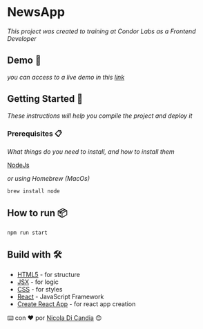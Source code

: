 # NewsApp

_This project was created to training at Condor Labs as a Frontend Developer_


## Demo 👀

_you can access to a live demo in this [link](https://react-nico-news.netlify.app/)_

## Getting Started 🚀

_These instructions will help you compile the project and deploy it_

### Prerequisites 📋

_What things do you need to install, and how to install them_

[NodeJs](https://nodejs.org/es/download/)

_or using Homebrew (MacOs)_
```
brew install node
```

## How to run 📦

```
npm run start
```

## Build with 🛠️

* [HTML5](https://developer.mozilla.org/es/docs/Web/HTML) - for structure
* [JSX](https://es.reactjs.org/docs/introducing-jsx.html) - for logic
* [CSS](https://developer.mozilla.org/es/docs/Web/CSS) - for styles
* [React](https://es.reactjs.org) - JavaScript Framework
* [Create React App](https://es.reactjs.org/docs/create-a-new-react-app.html#create-react-app) - for react app creation

⌨️ con ❤️ por [Nicola Di Candia](https://github.com/iamalexandro) 😊

